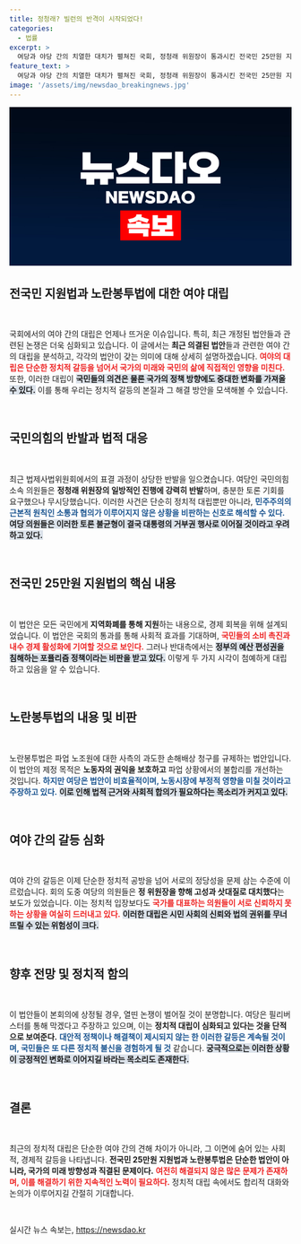 ```yaml
---
title: 정청래? 빌런의 반격이 시작되었다!
categories:
  - 법률
excerpt: >
  여당과 야당 간의 치열한 대치가 펼쳐진 국회, 정청래 위원장이 통과시킨 전국민 25만원 지원법과 노란봉투법으로 입법 독재 논란이 가열된다. 빌런 공방 속, 여야의 강한 반발과 고성이 오가며 의회 민주주의에 대한 시선이 집중되고 있다! 클릭해서 자세히 알아보세요!
feature_text: >
  여당과 야당 간의 치열한 대치가 펼쳐진 국회, 정청래 위원장이 통과시킨 전국민 25만원 지원법과 노란봉투법으로 입법 독재 논란이 가열된다. 빌런 공방 속, 여야의 강한 반발과 고성이 오가며 의회 민주주의에 대한 시선이 집중되고 있다! 클릭해서 자세히 알아보세요!
image: '/assets/img/newsdao_breakingnews.jpg'
---
```


<p><img src="/assets/img/newsdao_breakingnews.jpg" alt="bookingtag 속보" /></p>

<h2 data-ke-size="size26">전국민 지원법과 노란봉투법에 대한 여야 대립</h2>

<p data-ke-size="size16">&nbsp;</p>

<p>국회에서의 여야 간의 대립은 언제나 뜨거운 이슈입니다. 특히, 최근 개정된 법안들과 관련된 논쟁은 더욱 심화되고 있습니다. 이 글에서는 <b>최근 의결된 법안</b>들과 관련한 여야 간의 대립을 분석하고, 각각의 법안이 갖는 의미에 대해 상세히 설명하겠습니다. <b><span style="color: #ee2323;">여야의 대립은 단순한 정치적 갈등을 넘어서 국가의 미래와 국민의 삶에 직접적인 영향을 미친다.</span></b> 또한, 이러한 대립이 <b><span style="background-color: #21538527;">국민들의 의견은 물론 국가의 정책 방향에도 중대한 변화를 가져올 수 있다.</span></b> 이를 통해 우리는 정치적 갈등의 본질과 그 해결 방안을 모색해볼 수 있습니다.</p>

<p data-ke-size="size16">&nbsp;</p>

<h2 data-ke-size="size26">국민의힘의 반발과 법적 대응</h2>

<p data-ke-size="size16">&nbsp;</p>

<p>최근 법제사법위원회에서의 표결 과정이 상당한 반발을 일으켰습니다. 여당인 국민의힘 소속 의원들은 <b>정청래 위원장의 일방적인 진행에 강력히 반발</b>하며, 충분한 토론 기회를 요구했으나 무시당했습니다. 이러한 사건은 단순히 정치적 대립뿐만 아니라, <b><span style="color: #1a5490;">민주주의의 근본적 원칙인 소통과 협의가 이루어지지 않은 상황을 비판하는 신호로 해석할 수 있다.</span></b> <b><span style="background-color: #21538527;">여당 의원들은 이러한 토론 불균형이 결국 대통령의 거부권 행사로 이어질 것이라고 우려하고 있다.</span></b></p>

<p data-ke-size="size16">&nbsp;</p>

<h2 data-ke-size="size26">전국민 25만원 지원법의 핵심 내용</h2>

<p data-ke-size="size16">&nbsp;</p>

<p>이 법안은 모든 국민에게 <b>지역화폐를 통해 지원</b>하는 내용으로, 경제 회복을 위해 설계되었습니다. 이 법안은 국회의 통과를 통해 사회적 효과를 기대하며, <b><span style="color: #ee2323;">국민들의 소비 촉진과 내수 경제 활성화에 기여할 것으로 보인다.</span></b> 그러나 반대측에서는 <b><span style="background-color: #21538527;">정부의 예산 편성권을 침해하는 포퓰리즘 정책이라는 비판을 받고 있다.</span></b> 이렇게 두 가지 시각이 첨예하게 대립하고 있음을 알 수 있습니다.</p>

<p data-ke-size="size16">&nbsp;</p>

<h2 data-ke-size="size26">노란봉투법의 내용 및 비판</h2>

<p data-ke-size="size16">&nbsp;</p>

<p>노란봉투법은 파업 노조원에 대한 사측의 과도한 손해배상 청구를 규제하는 법안입니다. 이 법안의 제정 목적은 <b>노동자의 권익을 보호하고</b> 파업 상황에서의 불합리를 개선하는 것입니다. <b><span style="color: #1a5490;">하지만 여당은 법안이 비효율적이며, 노동시장에 부정적 영향을 미칠 것이라고 주장하고 있다.</span></b> <b><span style="background-color: #21538527;">이로 인해 법적 근거와 사회적 합의가 필요하다는 목소리가 커지고 있다.</span></b> </p>

<p data-ke-size="size16">&nbsp;</p>

<h2 data-ke-size="size26">여야 간의 갈등 심화</h2>

<p data-ke-size="size16">&nbsp;</p>

<p>여야 간의 갈등은 이제 단순한 정치적 공방을 넘어 서로의 정당성을 문제 삼는 수준에 이르렀습니다. 회의 도중 여당의 의원들은 <b>정 위원장을 향해 고성과 삿대질로 대치했다</b>는 보도가 있었습니다. 이는 정치적 입장보다도 <b><span style="color: #ee2323;">국가를 대표하는 의원들이 서로 신뢰하지 못하는 상황을 여실히 드러내고 있다.</span></b> <b><span style="background-color: #21538527;">이러한 대립은 시민 사회의 신뢰와 법의 권위를 무너뜨릴 수 있는 위험성이 크다.</span></b></p>

<p data-ke-size="size16">&nbsp;</p>

<h2 data-ke-size="size26">향후 전망 및 정치적 함의</h2>

<p data-ke-size="size16">&nbsp;</p>

<p>이 법안들이 본회의에 상정될 경우, 열띤 논쟁이 벌어질 것이 분명합니다. 여당은 필리버스터를 통해 막겠다고 주장하고 있으며, 이는 <b>정치적 대립이 심화되고 있다는 것을 단적으로 보여준다.</b> <b><span style="color: #1a5490;">대안적 정책이나 해결책이 제시되지 않는 한 이러한 갈등은 계속될 것이며, 국민들은 또 다른 정치적 불신을 경험하게 될 것</span></b> 같습니다. <b><span style="background-color: #21538527;">궁극적으로는 이러한 상황이 긍정적인 변화로 이어지길 바라는 목소리도 존재한다.</span></b> </p>

<p data-ke-size="size16">&nbsp;</p>

<h2 data-ke-size="size26">결론</h2>

<p data-ke-size="size16">&nbsp;</p>

<p>최근의 정치적 대립은 단순한 여야 간의 견해 차이가 아니라, 그 이면에 숨어 있는 사회적, 경제적 갈등을 나타냅니다. <b>전국민 25만원 지원법과 노란봉투법은 단순한 법안이 아니라, 국가의 미래 방향성과 직결된 문제이다.</b> <b><span style="color: #ee2323;">여전히 해결되지 않은 많은 문제가 존재하며, 이를 해결하기 위한 지속적인 노력이 필요하다.</span></b> 정치적 대립 속에서도 합리적 대화와 논의가 이루어지길 간절히 기대합니다.</p>

<p data-ke-size="size16">&nbsp;</p>
실시간 뉴스 속보는, <a href="https://newsdao.kr" rel="dofollow">https://newsdao.kr</a>


